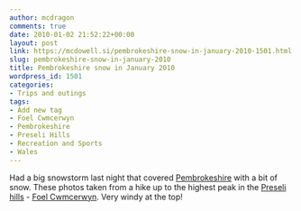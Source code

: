 ```yaml
---
author: mcdragon
comments: true
date: 2010-01-02 21:52:22+00:00
layout: post
link: https://mcdowell.si/pembrokeshire-snow-in-january-2010-1501.html
slug: pembrokeshire-snow-in-january-2010
title: Pembrokeshire snow in January 2010
wordpress_id: 1501
categories:
- Trips and outings
tags:
- Add new tag
- Foel Cwmcerwyn
- Pembrokeshire
- Preseli Hills
- Recreation and Sports
- Wales
---
```


Had a big snowstorm last night that covered [Pembrokeshire](https://en.wikipedia.org/wiki/Pembrokeshire) with a bit of snow. These photos taken from a hike up to the highest peak in the [Preseli hills](https://en.wikipedia.org/wiki/Preseli_Hills) - [Foel Cwmcerwyn](https://en.wikipedia.org/wiki/Foel_Cwmcerwyn). Very windy at the top!


